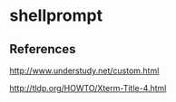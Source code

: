 # shellprompt #

## References ##

http://www.understudy.net/custom.html

http://tldp.org/HOWTO/Xterm-Title-4.html
